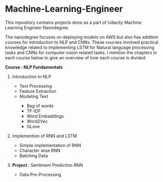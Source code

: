 # Machine-Learning-Engineer
This repository contains projects done as a part of Udacity Machine Learning Engineer Nanodegree.

The nanodegree focuses on deploying models on AWS but also has addition courses for introduction to NLP and CNNs. These courses involved practical knowledge related to implementing LSTM for Natural language processing tasks and CNNs for computer vision related tasks.
I mention the chapters in each course below to give an overview of how each course is divided.

__Course : NLP Fundamentals__
1. Introduction to NLP </li>
	<ul>
		<li> Text Processing </li>
		<li> Feature Extraction </li>
		<li> Modeling Text </li>
		<ul> 
			<li> Bag of words </li>
			<li> TF-IDF </li>
			<li> Word Embeddings </li>
			<li> Word2Vec </li>
			<li> GLove </li>
		</ul>
	</ul>
2. Implemention of RNN and LSTM </li>
	<ul>
	<li> Simple implementation of RNN </li>
	<li> Character wise RNN </li>
	<li> Batching Data </li>
	
	</ul>
3. __Project__ : Sentiment Prediction RNN 
	<ul>
	<li> Data Pre-Processing </li>
